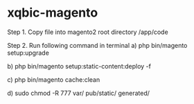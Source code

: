 # xqbic-magento

Step 1.
Copy file  into magento2 root directory /app/code

Step 2. Run following command in terminal
  a) php bin/magento setup:upgrade
  
  b) php bin/magento setup:static-content:deploy -f
  
  c) php bin/magento cache:clean
  
  d) sudo chmod -R 777 var/ pub/static/ generated/
  
